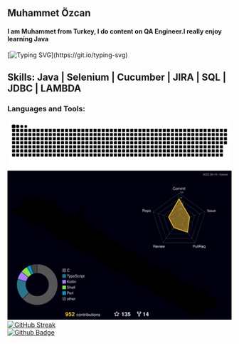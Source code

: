 ## Muhammet Özcan
#### I am Muhammet from Turkey, I do content on QA Engineer.I really enjoy learning Java
[![Typing SVG](https://readme-typing-svg.herokuapp.com?font=Comic+Sans+MS&weight=700&size=23&duration=3000&pause=500&color=8D00ACE4&width=435&height=100&lines=+Hello%2C+I'm+Muhammet+Ozcan;I+live+in+Turkey;I+am+a+Full+Stack+Automation+Engineer...)](https://git.io/typing-svg)
## Skills: Java | Selenium | Cucumber | JIRA | SQL | JDBC | LAMBDA
<h3 align=“left”>Languages and Tools:</h3>


![Snake animation](https://github.com/Muhammet-Ozcan/MuhammetOzcan/blob/main/Doc/grid-snake.svg)
![svg](https://raw.githubusercontent.com/Muhammet-Ozcan/MuhammetOzcan/main/Doc/Profil-Anim.svg)
[![GitHub Streak](http://github-readme-streak-stats.herokuapp.com?user=Muhammet-Ozcan&theme=python-dark&border_radius=70&background=0F060CFC&border=050E75EA&stroke=33098B&sideNums=2F1FFF&currStreakNum=C40CDD&dates=A601C4)](https://git.io/streak-stats)
<br/>
[![Github Badge](https://img.shields.io/badge/-Github-000?style=quare&labelColor=000&logo=Github&logoColor=white&link=link)](link)
